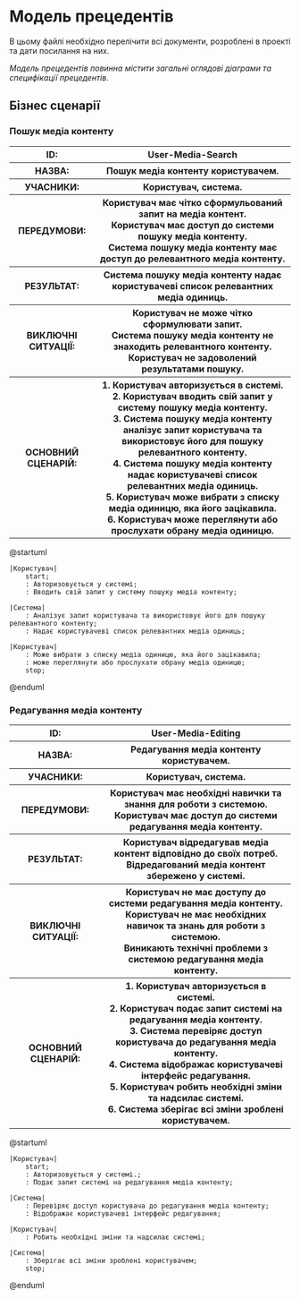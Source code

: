 # Модель прецедентів

В цьому файлі необхідно перелічити всі документи, розроблені в проекті та дати посилання на них.

*Модель прецедентів повинна містити загальні оглядові діаграми та специфікації прецедентів.*

## Бізнес сценарії

### Пошук медіа контенту

<table>
  <tr>
    <th>ID:</th>
    <th>User-Media-Search</th>
  </tr>
  <tr>
    <th>НАЗВА:</th>
    <th>Пошук медіа контенту користувачем.</th>
  <tr>
    <th>УЧАСНИКИ:</th>
    <th>Користувач, система.</th>
  <tr>
    <tr>
    <th>ПЕРЕДУМОВИ:</th>
    <th>
    Користувач має чітко сформульований запит на медіа контент.<br>
    Користувач має доступ до системи пошуку медіа контенту.<br>
    Система пошуку медіа контенту має доступ до релевантного медіа контенту.<br>
    </th>
  <tr>
    <tr>
    <th>РЕЗУЛЬТАТ:</th>
    <th>Система пошуку медіа контенту надає користувачеві список релевантних медіа одиниць.</th>
  <tr>
    <tr>
    <th>ВИКЛЮЧНІ СИТУАЦІЇ:</th>
    <th>
    Користувач не може чітко сформулювати запит.<br>
    Система пошуку медіа контенту не знаходить релевантного контенту.<br>
    Користувач не задоволений результатами пошуку.<br>
    </th>
  <tr>
    <tr>
    <th>ОСНОВНИЙ СЦЕНАРІЙ:</th>
    <th>
    1. Користувач авторизується в системі.<br>
    2. Користувач вводить свій запит у систему пошуку медіа контенту.<br>
    3. Система пошуку медіа контенту аналізує запит користувача та використовує його для пошуку релевантного контенту.<br>
    4. Система пошуку медіа контенту надає користувачеві список релевантних медіа одиниць.<br>
    5. Користувач може вибрати з списку медіа одиницю, яка його зацікавила.<br>
    6. Користувач може переглянути або прослухати обрану медіа одиницю.<br>
    </th>
  <tr>
</table>

@startuml

    |Користувач|
        start;
        : Авторизовується у системі;
        : Вводить свій запит у систему пошуку медіа контенту;

    |Система|
        : Аналізує запит користувача та використовує його для пошуку релевантного контенту;
        : Надає користувачеві список релевантних медіа одиниць;

    |Користувач|
        : Може вибрати з списку медіа одиницю, яка його зацікавила;
        : може переглянути або прослухати обрану медіа одиницю;
        stop;

@enduml

### Редагування медіа контенту

<table>
  <tr>
    <th>ID:</th>
    <th>User-Media-Editing</th>
  </tr>
  <tr>
    <th>НАЗВА:</th>
    <th>Редагування медіа контенту користувачем.</th>
  <tr>
    <th>УЧАСНИКИ:</th>
    <th>Користувач, система.</th>
  <tr>
    <tr>
    <th>ПЕРЕДУМОВИ:</th>
    <th>
    Користувач має необхідні навички та знання для роботи з системою.<br>
    Користувач має доступ до системи редагування медіа контенту.<br>
    </th>
  <tr>
    <tr>
    <th>РЕЗУЛЬТАТ:</th>
    <th>
    Користувач відредагував медіа контент відповідно до своїх потреб.<br>
    Відредагований медіа контент збережено у системі.<br>
    </th>
  <tr>
    <tr>
    <th>ВИКЛЮЧНІ СИТУАЦІЇ:</th>
    <th>
    Користувач не має доступу до системи редагування медіа контенту.<br>
    Користувач не має необхідних навичок та знань для роботи з системою.<br>
    Виникають технічні проблеми з системою редагування медіа контенту.<br>
    </th>
  <tr>
    <tr>
    <th>ОСНОВНИЙ СЦЕНАРІЙ:</th>
    <th>
    1. Користувач авторизується в системі.<br>
    2. Користувач подає запит системі на редагування медіа контенту.<br>
    3. Система перевіряє доступ користувача до редагування медіа контенту.<br>
    4. Система відображає користувачеві інтерфейс редагування.<br>
    5. Користувач робить необхідні зміни та надсилає системі.<br>
    6. Система зберігає всі зміни зроблені користувачем.<br>
    </th>
  <tr>
</table>

@startuml

    |Користувач|
        start;
        : Авторизовується у системі.;
        : Подає запит системі на редагування медіа контенту;

    |Система|
        : Перевіряє доступ користувача до редагування медіа контенту;
        : Відображає користувачеві інтерфейс редагування;

    |Користувач|
        : Робить необхідні зміни та надсилає системі;

    |Система|
        : Зберігає всі зміни зроблені користувачем;
        stop;
@enduml
